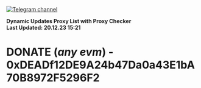 [![Telegram channel](https://img.shields.io/endpoint?url=https://runkit.io/damiankrawczyk/telegram-badge/branches/master?url=https://t.me/n4z4v0d)](https://t.me/n4z4v0d) 

**Dynamic Updates Proxy List with Proxy Checker**  
**Last Updated: 20.12.23 15:21**

# DONATE (_any evm_) - 0xDEADf12DE9A24b47Da0a43E1bA70B8972F5296F2
